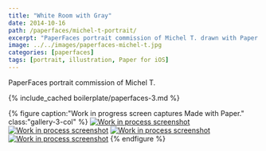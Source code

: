 ```yaml
---
title: "White Room with Gray"
date: 2014-10-16
path: /paperfaces/michel-t-portrait/
excerpt: "PaperFaces portrait commission of Michel T. drawn with Paper for iOS on an iPad."
image: ../../images/paperfaces-michel-t.jpg
categories: [paperfaces]
tags: [portrait, illustration, Paper for iOS]
---
```


PaperFaces portrait commission of Michel T. 

{% include_cached boilerplate/paperfaces-3.md %}

{% figure caption:"Work in progress screen captures Made with Paper." class:"gallery-3-col" %}
[![Work in process screenshot](../../images/paperfaces-michel-t-process-1-600.jpg)](../../images/paperfaces-michel-t-process-1-lg.jpg) [![Work in process screenshot](../../images/paperfaces-michel-t-process-2-600.jpg)](../../images/paperfaces-michel-t-process-2-lg.jpg) [![Work in process screenshot](../../images/paperfaces-michel-t-process-3-600.jpg)](../../images/paperfaces-michel-t-process-3-lg.jpg) [![Work in process screenshot](../../images/paperfaces-michel-t-process-4-600.jpg)](../../images/paperfaces-michel-t-process-4-lg.jpg)
{% endfigure %}
